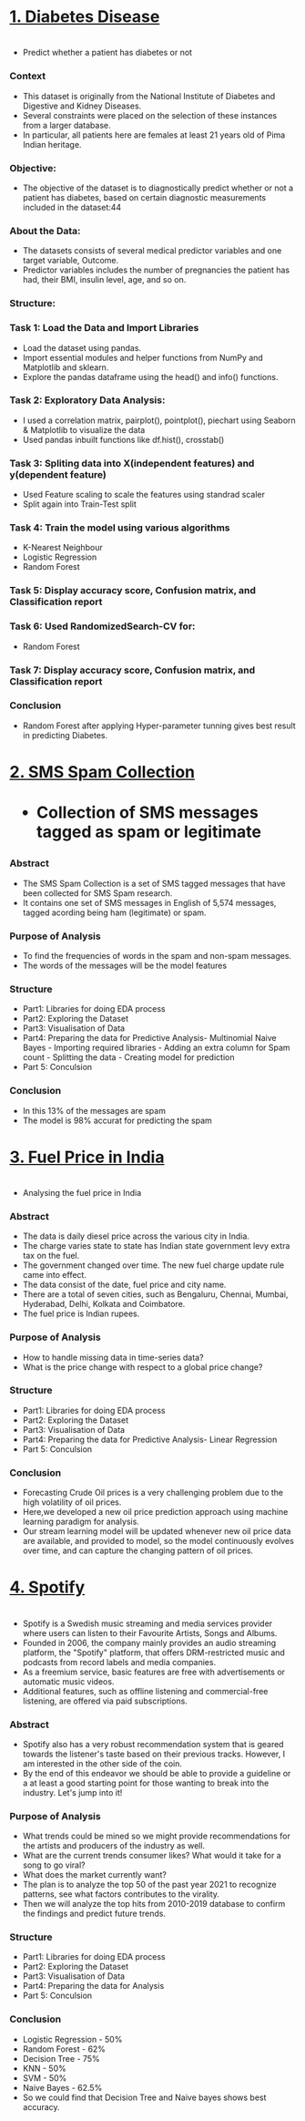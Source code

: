 # <a href="https://github.com/boddeti21/Edubrige-Data-Analytics/blob/main/Projects/Analysis%20and%20prediction%20using%20ML%20(python)/Diabetes%20Disease.ipynb"><h4>1. Diabetes Disease</h4></a>
- Predict whether a patient has diabetes or not

### Context
- This dataset is originally from the National Institute of Diabetes and Digestive and Kidney Diseases.
- Several constraints were placed on the selection of these instances from a larger database.
- In particular, all patients here are females at least 21 years old of Pima Indian heritage.

### Objective:
- The objective of the dataset is to diagnostically predict whether or not a patient has diabetes, based on certain diagnostic measurements included in the dataset:44

### About the Data:
- The datasets consists of several medical predictor variables and one target variable, Outcome.
- Predictor variables includes the number of pregnancies the patient has had, their BMI, insulin level, age, and so on.

### Structure:

### Task 1: Load the Data and Import Libraries
- Load the dataset using pandas.
- Import essential modules and helper functions from NumPy and Matplotlib and sklearn.
- Explore the pandas dataframe using the head() and info() functions.
### Task 2: Exploratory Data Analysis:
- I used a correlation matrix, pairplot(), pointplot(), piechart using Seaborn & Matplotlib to visualize the data
- Used pandas inbuilt functions like df.hist(), crosstab()
### Task 3: Spliting data into X(independent features) and y(dependent feature)
- Used Feature scaling to scale the features using standrad scaler
- Split again into Train-Test split
### Task 4: Train the model using various algorithms
- K-Nearest Neighbour
- Logistic Regression
- Random Forest
### Task 5: Display accuracy score, Confusion matrix, and Classification report
### Task 6: Used RandomizedSearch-CV for:
- Random Forest
### Task 7: Display accuracy score, Confusion matrix, and Classification report

### Conclusion
- Random Forest after applying Hyper-parameter tunning gives best result in predicting Diabetes.

# <a href="https://github.com/boddeti21/Edubrige-Data-Analytics/blob/main/Projects/Analysis%20and%20prediction%20using%20ML%20(python)/SMS%20Spam%20Collection.ipynb"><h4>2. SMS Spam Collection</a> 
- Collection of SMS messages tagged as spam or legitimate

### Abstract
- The SMS Spam Collection is a set of SMS tagged messages that have been collected for SMS Spam research.
- It contains one set of SMS messages in English of 5,574 messages, tagged acording being ham (legitimate) or spam.

### Purpose of Analysis
- To find the frequencies of words in the spam and non-spam messages.
- The words of the messages will be the model features

### Structure
- Part1: Libraries for doing EDA process
- Part2: Exploring the Dataset
- Part3: Visualisation of Data
- Part4: Preparing the data for Predictive Analysis- Multinomial Naive Bayes
         - Importing required libraries
         - Adding an extra column for Spam count
         - Splitting the data
         - Creating model for prediction
- Part 5: Conculsion

### Conclusion
- In this 13% of the messages are spam
- The model is 98% accurat for predicting the spam

# <a href="https://github.com/boddeti21/Edubrige-Data-Analytics/blob/main/Projects/Analysis%20and%20prediction%20using%20ML%20(python)/Diesel%20Price%20Prediction%20Using%20Supervised%20Learning.ipynb"><h4>3. Fuel Price in India</h4></a> 
- Analysing the fuel price in India

### Abstract
- The data is daily diesel price across the various city in India.
- The charge varies state to state has Indian state government levy extra tax on the fuel.
- The government changed over time. The new fuel charge update rule came into effect.
- The data consist of the date, fuel price and city name.
- There are a total of seven cities, such as Bengaluru, Chennai, Mumbai, Hyderabad, Delhi, Kolkata and Coimbatore.
- The fuel price is Indian rupees.

### Purpose of Analysis
- How to handle missing data in time-series data?
- What is the price change with respect to a global price change?

### Structure
- Part1: Libraries for doing EDA process
- Part2: Exploring the Dataset
- Part3: Visualisation of Data
- Part4: Preparing the data for Predictive Analysis- Linear Regression
- Part 5: Conculsion

### Conclusion
- Forecasting Crude Oil prices is a very challenging problem due to the high volatility of oil prices.
- Here,we developed a new oil price prediction approach using machine learning paradigm for analysis.
- Our stream learning model will be updated whenever new oil price data are available, and provided to model, so the model continuously evolves over time, and can capture the changing pattern of oil prices.

# <a href="https://github.com/boddeti21/Edubrige-Data-Analytics/blob/main/Projects/Analysis%20and%20prediction%20using%20ML%20(python)/Spotify.ipynb"><h4>4. Spotify</h4></a>
- Spotify is a Swedish music streaming and media services provider where users can listen to their Favourite Artists, Songs and Albums.
- Founded in 2006, the company mainly provides an audio streaming platform, the "Spotify" platform, that offers DRM-restricted music and podcasts from record labels and media companies.
- As a freemium service, basic features are free with advertisements or automatic music videos.
- Additional features, such as offline listening and commercial-free listening, are offered via paid subscriptions.

### Abstract
- Spotify also has a very robust recommendation system that is geared towards the listener's taste based on their previous tracks. However, I am interested in the other side of the coin.
- By the end of this endeavor we should be able to provide a guideline or a at least a good starting point for those wanting to break into the industry. Let's jump into it!

### Purpose of Analysis
- What trends could be mined so we might provide recommendations for the artists and producers of the industry as well.
- What are the current trends consumer likes? What would it take for a song to go viral?
- What does the market currently want?
- The plan is to analyze the top 50 of the past year 2021 to recognize patterns, see what factors contributes to the virality.
- Then we will analyze the top hits from 2010-2019 database to confirm the findings and predict future trends.

### Structure
- Part1: Libraries for doing EDA process
- Part2: Exploring the Dataset
- Part3: Visualisation of Data
- Part4: Preparing the data for Analysis
- Part 5: Conculsion

### Conclusion
- Logistic Regression - 50%
- Random Forest - 62%
- Decision Tree - 75%
- KNN - 50%
- SVM - 50%
- Naive Bayes - 62.5%
- So we could find that Decision Tree and Naive bayes shows best accuracy.
